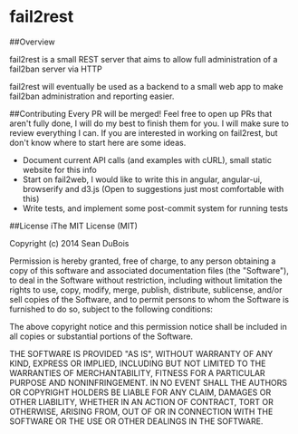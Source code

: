 # fail2rest

##Overview

fail2rest is a small REST server that aims to allow full administration of a fail2ban server via HTTP

fail2rest will eventually be used as a backend to a small web app to make fail2ban
administration and reporting easier.


##Contributing
Every PR will be merged! Feel free to open up PRs that aren't fully done, I will do
my best to finish them for you. I will make sure to review everything I can. If
you are interested in working on fail2rest, but don't know where to start here are some ideas.

* Document current API calls (and examples with cURL), small static website for this info
* Start on fail2web, I would like to write this in angular, angular-ui, browserify and d3.js (Open to suggestions just most comfortable with this)
* Write tests, and implement some post-commit system for running tests

##License
iThe MIT License (MIT)

Copyright (c) 2014 Sean DuBois

Permission is hereby granted, free of charge, to any person obtaining a copy
of this software and associated documentation files (the "Software"), to deal
in the Software without restriction, including without limitation the rights
to use, copy, modify, merge, publish, distribute, sublicense, and/or sell
copies of the Software, and to permit persons to whom the Software is
furnished to do so, subject to the following conditions:

The above copyright notice and this permission notice shall be included in
all copies or substantial portions of the Software.

THE SOFTWARE IS PROVIDED "AS IS", WITHOUT WARRANTY OF ANY KIND, EXPRESS OR
IMPLIED, INCLUDING BUT NOT LIMITED TO THE WARRANTIES OF MERCHANTABILITY,
FITNESS FOR A PARTICULAR PURPOSE AND NONINFRINGEMENT. IN NO EVENT SHALL THE
AUTHORS OR COPYRIGHT HOLDERS BE LIABLE FOR ANY CLAIM, DAMAGES OR OTHER
LIABILITY, WHETHER IN AN ACTION OF CONTRACT, TORT OR OTHERWISE, ARISING FROM,
OUT OF OR IN CONNECTION WITH THE SOFTWARE OR THE USE OR OTHER DEALINGS IN
THE SOFTWARE.
